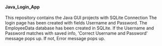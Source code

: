 #### Java_Login_App
This repository contains the Java GUI projects with SQLite Connection
The login page has been created with fields Username and Password. The EmployeeData database has been created in SQLite.
If the Username and Password matches with saved info, 'Correct Username and Password' message pops up. If not, Error message pops up.
